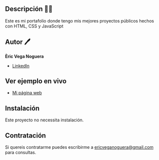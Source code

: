 ## Descripción 🎇🎇

Este es mi portafolio donde tengo mis mejores proyectos públicos hechos con HTML, CSS y JavaScript

## Autor 🖊
**Èric Vega Noguera**


* [LinkedIn](https://www.linkedin.com/in/ericveganoguera/)

## Ver ejemplo en vivo
- [Mi página web](https://ericveganoguera.github.io/mi-portfolio/MiPaginaWeb)

## Instalación
Este proyecto no necessita instalación.

## Contratación
Si quereis contratarme puedes escribirme a ericveganoguera@gmail.com para consultas.
